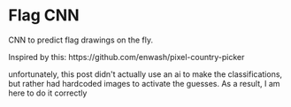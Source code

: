 
<h1> Flag CNN</h1>
<p>CNN to predict flag drawings on the fly.</p>
Inspired by this: https://github.com/enwash/pixel-country-picker
<p>unfortunately, this post didn't actually use an ai to make the classifications, but rather had hardcoded images to activate the guesses. As a result, I am here to do it correctly</p>
